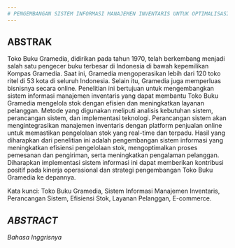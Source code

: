 ```yaml
---
# PENGEMBANGAN SISTEM INFORMASI MANAJEMEN INVENTARIS UNTUK OPTIMALISASI STOK DAN PELAYANAN (STUDI KASUS: TOKO BUKU GRAMEDIA)
---
```


## ABSTRAK
Toko Buku Gramedia, didirikan pada tahun 1970, telah berkembang menjadi salah satu pengecer buku terbesar di Indonesia di bawah kepemilikan Kompas Gramedia. Saat ini, Gramedia mengoperasikan lebih dari 120 toko ritel di 53 kota di seluruh Indonesia. Selain itu, Gramedia juga memperluas bisnisnya secara online. Penelitian ini bertujuan untuk mengembangkan sistem informasi manajemen inventaris yang dapat membantu Toko Buku Gramedia mengelola stok dengan efisien dan meningkatkan layanan pelanggan. Metode yang digunakan meliputi analisis kebutuhan sistem, perancangan sistem, dan implementasi teknologi. Perancangan sistem akan mengintegrasikan manajemen inventaris dengan platform penjualan online untuk memastikan pengelolaan stok yang real-time dan terpadu. Hasil yang diharapkan dari penelitian ini adalah pengembangan sistem informasi yang meningkatkan efisiensi pengelolaan stok, mengoptimalkan proses pemesanan dan pengiriman, serta meningkatkan pengalaman pelanggan. Diharapkan implementasi sistem informasi ini dapat memberikan kontribusi positif pada kinerja operasional dan strategi pengembangan Toko Buku Gramedia ke depannya.

Kata kunci: Toko Buku Gramedia, Sistem Informasi Manajemen Inventaris, Perancangan Sistem, Efisiensi Stok, Layanan Pelanggan, E-commerce.

## _ABSTRACT_
_Bahasa Inggrisnya_